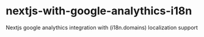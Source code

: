 # nextjs-with-google-analythics-i18n
Nextjs google analythics integration with (i18n.domains) localization support
